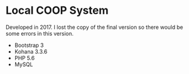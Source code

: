 # Local COOP System

Developed in 2017. I lost the copy of the final version so there would be some errors in this version.

- Bootstrap 3
- Kohana 3.3.6
- PHP 5.6
- MySQL
